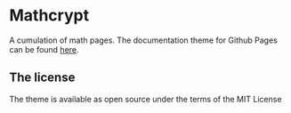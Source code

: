 # Mathcrypt

A cumulation of math pages. The documentation theme for Github Pages can be found [here](https://github.com/rundocs/jekyll-rtd-theme/). 

## The license

The theme is available as open source under the terms of the MIT License

